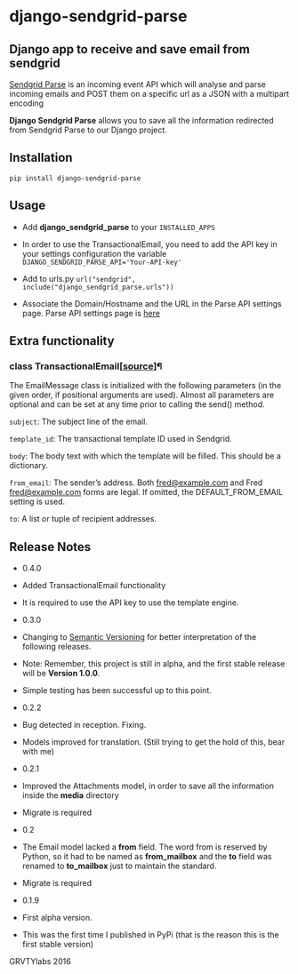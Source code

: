 django-sendgrid-parse
=====================

Django app to receive and save email from sendgrid
--------------------------------------------------

[Sendgrid Parse](https://sendgrid.com/docs/API_Reference/Webhooks/parse.html)
is an incoming event API which will analyse and parse incoming emails and POST
them on a specific url as a JSON with a multipart encoding

**Django Sendgrid Parse** allows you to save all the information redirected
from Sendgrid Parse to our Django project.

Installation
------------

    pip install django-sendgrid-parse

Usage
-----

*   Add **django_sendgrid_parse** to your `INSTALLED_APPS`

*   In order to use the TransactionalEmail, you need to add the API key in
your settings configuration the variable
`DJANGO_SENDGRID_PARSE_API='Your-API-key'`

*   Add to urls.py `url("sendgrid", include("django_sendgrid_parse.urls"))`

*   Associate the Domain/Hostname and the URL in the Parse API settings page.
      Parse API settings page is [here](https://sendgrid.com/developer/reply)

Extra functionality
-------------------

### class TransactionalEmail[[source][trans_email]]¶

The EmailMessage class is initialized with the following parameters
(in the given order, if positional arguments are used). Almost all parameters
are optional and can be set at any time prior to calling the send() method.

`subject`: The subject line of the email.

`template_id`: The transactional template ID used in Sendgrid.

`body`: The body text with which the template will be filled. This should be a
dictionary.

`from_email`: The sender’s address. Both fred@example.com and Fred
<fred@example.com> forms are legal. If omitted, the DEFAULT_FROM_EMAIL
setting is used.

`to`: A list or tuple of recipient addresses.

Release Notes
-------------

*   0.4.0

  * Added TransactionalEmail functionality

  * It is required to use the API key to use the template engine.

*   0.3.0

  * Changing to [Semantic Versioning](http://semver.org/) for better
  interpretation of the following releases.

  * Note: Remember, this project is still in alpha, and the first stable
  release will be **Version 1.0.0**.

  * Simple testing has been successful up to this point.

*   0.2.2

  * Bug detected in reception. Fixing.

  * Models improved for translation. (Still trying to get the hold of this,
    bear with me)

*   0.2.1

  * Improved the Attachments model, in order to save all the information
  inside the **media** directory

  * Migrate is required

*   0.2

  * The Email model lacked a **from** field. The word from is reserved by
  Python, so it had to be named as **from_mailbox** and the **to** field
  was renamed to **to_mailbox** just to maintain the standard.

  * Migrate is required

*   0.1.9

  * First alpha version.

  * This was the first time I published in PyPi (that is the reason this
  is the first stable version)

GRVTYlabs 2016


[trans_email]: https://github.com/letops/django-sendgrid-parse/blob/master/django_sendgrid_parse/emails.py
